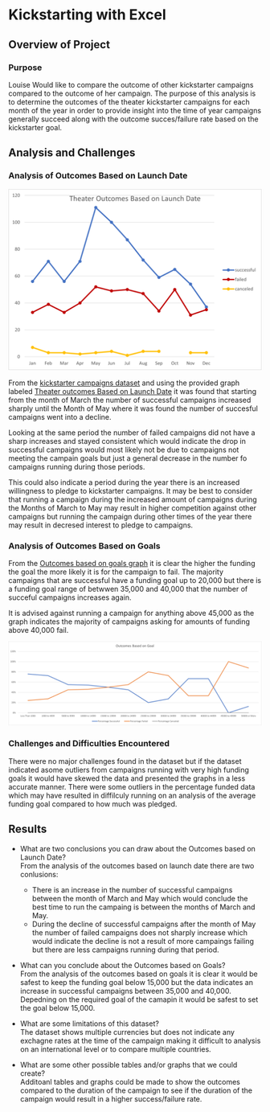 # Kickstarting with Excel

## Overview of Project

### Purpose
Louise Would like to compare the outcome of other kickstarter campaigns compared to the outcome of her campaign.
The purpose of this analysis is to determine the outcomes of the theater kickstarter campaigns for each month of the year in order to provide insight into the time of year campaigns generally succeed 
along with the outcome succes/failure rate based on the kickstarter goal.

## Analysis and Challenges

### Analysis of Outcomes Based on Launch Date

![Theater_Outcomes_vs_Launch_Image](/resources/Theater_Outcomes_vs_Launch.png)

From the [kickstarter campaigns dataset](/Kickstarter_Challenge.xlsx) and using the provided graph labeled [Theater outcomes Based on Launch Date](/resources/Theater_Outcomes_vs_Launch) it was found 
that starting from the month of March the number of successful campaigns increased sharply until the Month of May where 
it was found the number of succesful campaigns went into a decline.

Looking at the same period the number of failed campaigns did not have a sharp increases and stayed consistent 
which would indicate the drop in successful campaigns would most likely not be due to campaigns 
not meeting the campain goals but just a general decrease in the number fo campaigns running during those periods.

This could also indicate a period during the year there is an increased willingness to pledge to kickstarter campaigns.
It may be best to consider that running a campaign during the increased amount of campaigns during the Months of March to May may result in higher competition
against other campaigns but running the campaign during other times of the year there may result in decresed interest to pledge to campaigns.

### Analysis of Outcomes Based on Goals

From the [Outcomes based on goals graph](/resources/Outcomes_vs_Goals) it is clear the higher the funding the goal the more likely it is for the campaign to fail.
The majority campaigns that are successful have a funding goal up to 20,000 but there is a funding goal range of betwwen 35,000 and 40,000
that the number of succeful campaigns increases again.

It is advised against running a campaign for anything above 45,000 as the graph indicates the majority of campaigns asking for amounts of funding above 40,000 fail.

![Outcomes_vs_Goals_Image](/resources/Outcomes_vs_Goals.png)

### Challenges and Difficulties Encountered

There were no major challenges found in the dataset but if the dataset indicated asome outliers from campaigns running with very high funding goals
it would have skewed the data and presented the graphs in a less accurate manner.
There were some outliers in the percentage funded data which may have resulted in diffilculy running on an analysis of the average funding goal 
compared to how much was pledged.

## Results

- What are two conclusions you can draw about the Outcomes based on Launch Date?<br/>
	From the analysis of the outcomes based on launch date there are two conlusions:
	- There is an increase in the number of successful campaigns between the month of March and May which would conclude the best time to run the campaing is between the months of March and May.
	- During the decline of successful campaigns after the month of May the number of failed campaigns does not sharply increase which would indicate the decline is not a result
	  of more campaings failing but there are less campaigns running during that period.

- What can you conclude about the Outcomes based on Goals?<br/>
	From the analysis of the outcomes based on goals it is clear it would be safest to keep the funding goal below 15,000 but the data indicates an increase in successful campaigns between 35,000 and 40,000.
	Depedning on the required goal of the camapin it would be safest to set the goal below 15,000.

- What are some limitations of this dataset?<br/>
	The dataset shows multiple currencies but does not indicate any exchagne rates at the time of the campaign making it difficult to analysis on an international level or to compare multiple countries.

- What are some other possible tables and/or graphs that we could create?<br/>
	Additoanl tables and graphs could be made to show the outcomes compared to the duration of the campaign to see if the duration of the campaign would result in a higher success/failure rate.

